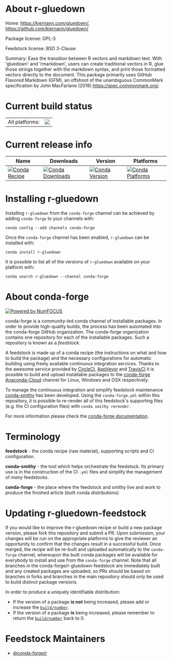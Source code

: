 About r-gluedown
================

Home: https://kiernann.com/gluedown/, https://github.com/kiernann/gluedown/

Package license: GPL-3

Feedstock license: BSD 3-Clause

Summary: Ease the transition between R vectors and markdown text. With 'gluedown' and 'rmarkdown', users can create traditional vectors in R, glue those strings together with the markdown syntax, and print those formatted vectors directly to the document. This package primarily uses GitHub Flavored Markdown (GFM), an offshoot of the unambiguous CommonMark specification by John MacFarlane (2019) <https://spec.commonmark.org/>.



Current build status
====================


<table><tr><td>All platforms:</td>
    <td>
      <a href="https://dev.azure.com/conda-forge/feedstock-builds/_build/latest?definitionId=9094&branchName=master">
        <img src="https://dev.azure.com/conda-forge/feedstock-builds/_apis/build/status/r-gluedown-feedstock?branchName=master">
      </a>
    </td>
  </tr>
</table>

Current release info
====================

| Name | Downloads | Version | Platforms |
| --- | --- | --- | --- |
| [![Conda Recipe](https://img.shields.io/badge/recipe-r--gluedown-green.svg)](https://anaconda.org/conda-forge/r-gluedown) | [![Conda Downloads](https://img.shields.io/conda/dn/conda-forge/r-gluedown.svg)](https://anaconda.org/conda-forge/r-gluedown) | [![Conda Version](https://img.shields.io/conda/vn/conda-forge/r-gluedown.svg)](https://anaconda.org/conda-forge/r-gluedown) | [![Conda Platforms](https://img.shields.io/conda/pn/conda-forge/r-gluedown.svg)](https://anaconda.org/conda-forge/r-gluedown) |

Installing r-gluedown
=====================

Installing `r-gluedown` from the `conda-forge` channel can be achieved by adding `conda-forge` to your channels with:

```
conda config --add channels conda-forge
```

Once the `conda-forge` channel has been enabled, `r-gluedown` can be installed with:

```
conda install r-gluedown
```

It is possible to list all of the versions of `r-gluedown` available on your platform with:

```
conda search r-gluedown --channel conda-forge
```


About conda-forge
=================

[![Powered by NumFOCUS](https://img.shields.io/badge/powered%20by-NumFOCUS-orange.svg?style=flat&colorA=E1523D&colorB=007D8A)](http://numfocus.org)

conda-forge is a community-led conda channel of installable packages.
In order to provide high-quality builds, the process has been automated into the
conda-forge GitHub organization. The conda-forge organization contains one repository
for each of the installable packages. Such a repository is known as a *feedstock*.

A feedstock is made up of a conda recipe (the instructions on what and how to build
the package) and the necessary configurations for automatic building using freely
available continuous integration services. Thanks to the awesome service provided by
[CircleCI](https://circleci.com/), [AppVeyor](https://www.appveyor.com/)
and [TravisCI](https://travis-ci.com/) it is possible to build and upload installable
packages to the [conda-forge](https://anaconda.org/conda-forge)
[Anaconda-Cloud](https://anaconda.org/) channel for Linux, Windows and OSX respectively.

To manage the continuous integration and simplify feedstock maintenance
[conda-smithy](https://github.com/conda-forge/conda-smithy) has been developed.
Using the ``conda-forge.yml`` within this repository, it is possible to re-render all of
this feedstock's supporting files (e.g. the CI configuration files) with ``conda smithy rerender``.

For more information please check the [conda-forge documentation](https://conda-forge.org/docs/).

Terminology
===========

**feedstock** - the conda recipe (raw material), supporting scripts and CI configuration.

**conda-smithy** - the tool which helps orchestrate the feedstock.
                   Its primary use is in the construction of the CI ``.yml`` files
                   and simplify the management of *many* feedstocks.

**conda-forge** - the place where the feedstock and smithy live and work to
                  produce the finished article (built conda distributions)


Updating r-gluedown-feedstock
=============================

If you would like to improve the r-gluedown recipe or build a new
package version, please fork this repository and submit a PR. Upon submission,
your changes will be run on the appropriate platforms to give the reviewer an
opportunity to confirm that the changes result in a successful build. Once
merged, the recipe will be re-built and uploaded automatically to the
`conda-forge` channel, whereupon the built conda packages will be available for
everybody to install and use from the `conda-forge` channel.
Note that all branches in the conda-forge/r-gluedown-feedstock are
immediately built and any created packages are uploaded, so PRs should be based
on branches in forks and branches in the main repository should only be used to
build distinct package versions.

In order to produce a uniquely identifiable distribution:
 * If the version of a package **is not** being increased, please add or increase
   the [``build/number``](https://conda.io/docs/user-guide/tasks/build-packages/define-metadata.html#build-number-and-string).
 * If the version of a package **is** being increased, please remember to return
   the [``build/number``](https://conda.io/docs/user-guide/tasks/build-packages/define-metadata.html#build-number-and-string)
   back to 0.

Feedstock Maintainers
=====================

* [@conda-forge/r](https://github.com/conda-forge/r/)

